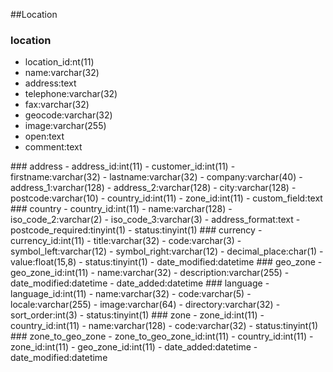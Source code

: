 ##Location
<a name='location'/>
### location
- location_id:nt(11)
- name:varchar(32)
- address:text
- telephone:varchar(32)
- fax:varchar(32)
- geocode:varchar(32)
- image:varchar(255)
- open:text
- comment:text

<a name='address'/>
### address
- address_id:int(11)
- customer_id:int(11)
- firstname:varchar(32)
- lastname:varchar(32)
- company:varchar(40)
- address_1:varchar(128)
- address_2:varchar(128)
- city:varchar(128)
- postcode:varchar(10)
- country_id:int(11)
- zone_id:int(11)
- custom_field:text

<a name='country'/>
### country
- country_id:int(11)
- name:varchar(128)
- iso_code_2:varchar(2)
- iso_code_3:varchar(3)
- address_format:text
- postcode_required:tinyint(1)
- status:tinyint(1)

<a name='currency'/>
### currency
- currency_id:int(11)
- title:varchar(32)
- code:varchar(3)
- symbol_left:varchar(12)
- symbol_right:varchar(12)
- decimal_place:char(1)
- value:float(15,8)
- status:tinyint(1)
- date_modified:datetime

<a name='geo_zone'/>
### geo_zone
- geo_zone_id:int(11)
- name:varchar(32)
- description:varchar(255)
- date_modified:datetime
- date_added:datetime

<a name='language'/>
### language
- language_id:int(11)
- name:varchar(32)
- code:varchar(5)
- locale:varchar(255)
- image:varchar(64)
- directory:varchar(32)
- sort_order:int(3)
- status:tinyint(1)

<a name='zone'/>
### zone
- zone_id:int(11)
- country_id:int(11)
- name:varchar(128)
- code:varchar(32)
- status:tinyint(1)

<a name='zone_to_geo_zone'/>
### zone_to_geo_zone
- zone_to_geo_zone_id:int(11)
- country_id:int(11)
- zone_id:int(11)
- geo_zone_id:int(11)
- date_added:datetime
- date_modified:datetime
